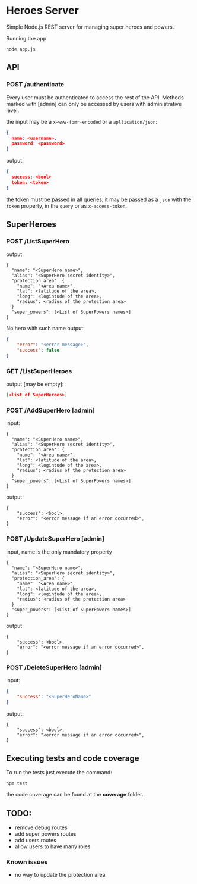 # Heroes Server

Simple Node.js REST server for managing super heroes and powers.


Running the app
```
node app.js
```

## API
### POST /authenticate
Every user must be authenticated to access the rest of the API.
Methods marked with [admin] can only be accessed by users with administrative level.

the input may be a `x-www-fomr-encoded` or a `apllication/json`:
```json
{
  name: <username>,
  password: <password>
}
```

output:
```json
{
  success: <bool>
  token: <token>
}
```

the token must be passed in all queries, it may be passed as a `json` with the `token` property, in the `query` or as `x-access-token`.

## SuperHeroes

### POST /ListSuperHero
output:
```
{
  "name": "<SuperHero name>",
  "alias": "<SuperHero secret identity>",
  "protection_area": {
    "name": "<Area name>",
    "lat": <latitude of the area>,
    "long": <logintude of the area>,
    "radius": <radius of the protection area>
  }
  "super_powers": [<List of SuperPowers names>]
}
```

No hero with such name output:
```json
{
    "error": "<error message>",
    "success": false
}
```

### GET /ListSuperHeroes
output [may be empty]:
```json
[<list of SuperHeroes>]
```

### POST /AddSuperHero [admin]
input:
```
{
  "name": "<SuperHero name>",
  "alias": "<SuperHero secret identity>",
  "protection_area": {
    "name": "<Area name>",
    "lat": <latitude of the area>,
    "long": <logintude of the area>,
    "radius": <radius of the protection area>
  }
  "super_powers": [<List of SuperPowers names>]
}
```
output:
```
{
    "success": <bool>,
    "error": "<error message if an error occurred>",
}
```

### POST /UpdateSuperHero [admin]
input, name is the only mandatory property
```
{
  "name": "<SuperHero name>",
  "alias": "<SuperHero secret identity>",
  "protection_area": {
    "name": "<Area name>",
    "lat": <latitude of the area>,
    "long": <logintude of the area>,
    "radius": <radius of the protection area>
  }
  "super_powers": [<List of SuperPowers names>]
}
```

output:
```
{
    "success": <bool>,
    "error": "<error message if an error occurred>",
}
```

### POST /DeleteSuperHero [admin]
input:
```json
{
    "success": "<SuperHeroName>"
}
```

output:
```
{
    "success": <bool>,
    "error": "<error message if an error occurred>",
}
```

## Executing tests and code coverage
To run the tests just execute the command:
```
npm test
```
the code coverage can be found at the **coverage** folder.


## TODO:
- remove debug routes
- add super powers routes
- add users routes
- allow users to have many roles

### Known issues
- no way to update the protection area